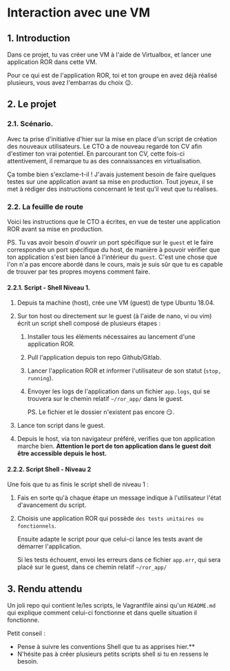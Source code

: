 # Interaction avec une VM

## 1. Introduction
Dans ce projet, tu vas créer une VM à l'aide de Virtualbox, et lancer une application ROR dans cette VM.

Pour ce qui est de l'application ROR, toi et ton groupe en avez déjà réalisé plusieurs, vous avez l'embarras du choix 😉.

## 2. Le projet
### 2.1. Scénario.
Avec ta prise d'initiative d'hier sur la mise en place d'un script de création des nouveaux utilisateurs. 
Le CTO a de nouveau regardé ton CV afin d'estimer ton vrai potentiel. 
En parcourant ton CV, cette fois-ci attentivement, il remarque tu as des connaissances en virtualisation.

Ça tombe bien s'exclame-t-il ! J'avais justement besoin de faire quelques testes sur une application avant sa mise en production.
Tout joyeux, il se met à rédiger des instructions concernant le test qu'il veut que tu réalises.


### 2.2. La feuille de route
Voici les instructions que le CTO a écrites, en vue de tester une application ROR avant sa mise en production.

PS. Tu vas avoir besoin d'ouvrir un port spécifique sur le `guest` et le faire correspondre un port spécifique du host, de manière à pouvoir 
vérifier que ton application s'est bien lancé à l'intérieur du `guest`.
C'est une chose que l'on n'a pas encore abordé dans le cours,
mais je suis sûr que tu es capable de trouver par tes propres moyens comment faire.

#### 2.2.1. Script - Shell Niveau 1.
1. Depuis ta machine (host), crée une VM (guest) de type Ubuntu 18.04.


2. Sur ton host ou directement sur le guest (à l'aide de nano, vi ou vim) écrit un script shell composé de plusieurs étapes :
   1. Installer tous les éléments nécessaires au lancement d'une application ROR.
   2. Pull l'application depuis ton repo Github/Gitlab.
   3. Lancer l'application ROR et informer l'utilisateur de son statut (`stop, running`).
   4. Envoyer les logs de l'application dans un fichier `app.logs`, qui se trouvera sur le chemin relatif `~/ror_app/` dans le guest. 
      
      PS. Le fichier et le dossier n'existent pas encore 😏.
   
  
3. Lance ton script dans le guest.


4. Depuis le host, via ton navigateur préféré, verifies que ton application marche bien.
   **Attention le port de ton application dans le guest doit être accessible depuis le host.**


#### 2.2.2. Script Shell - Niveau 2
Une fois que tu as finis le script shell de niveau 1 :

1. Fais en sorte qu'à chaque étape un message indique à l'utilisateur l'état d'avancement du script.

2. Choisis une application ROR qui possède `des tests unitaires ou fonctionnels`. 

   Ensuite adapte le script pour que celui-ci lance les tests avant de démarrer l'application.

   Si les tests échouent, envoi les erreurs dans ce fichier `app.err`, qui sera placé sur le guest, dans ce chemin relatif `~/ror_app/`


## 3. Rendu attendu
Un joli repo qui contient le/les scripts, le Vagrantfile ainsi qu'un `README.md` qui explique comment celui-ci fonctionne et dans quelle situation il fonctionne. 

Petit conseil : 
- Pense à suivre les conventions Shell que tu as apprises hier.**
- N'hésite pas à créer plusieurs petits scripts shell si tu en ressens le besoin.
